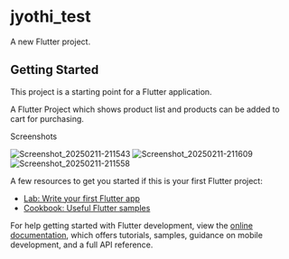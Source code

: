 # jyothi_test

A new Flutter project.

## Getting Started

This project is a starting point for a Flutter application.

A Flutter Project which shows product list and products can be added to cart for purchasing.

Screenshots

![Screenshot_20250211-211543](https://github.com/user-attachments/assets/a915fcbb-31e1-454b-a72b-b6ef51ef2658)     ![Screenshot_20250211-211609](https://github.com/user-attachments/assets/859dbf89-7b6d-48df-99fa-0d6b16883e2a)     ![Screenshot_20250211-211558](https://github.com/user-attachments/assets/0bae5559-58ec-43f2-b8e5-193abac43e2a)




A few resources to get you started if this is your first Flutter project:

- [Lab: Write your first Flutter app](https://docs.flutter.dev/get-started/codelab)
- [Cookbook: Useful Flutter samples](https://docs.flutter.dev/cookbook)

For help getting started with Flutter development, view the
[online documentation](https://docs.flutter.dev/), which offers tutorials,
samples, guidance on mobile development, and a full API reference.
